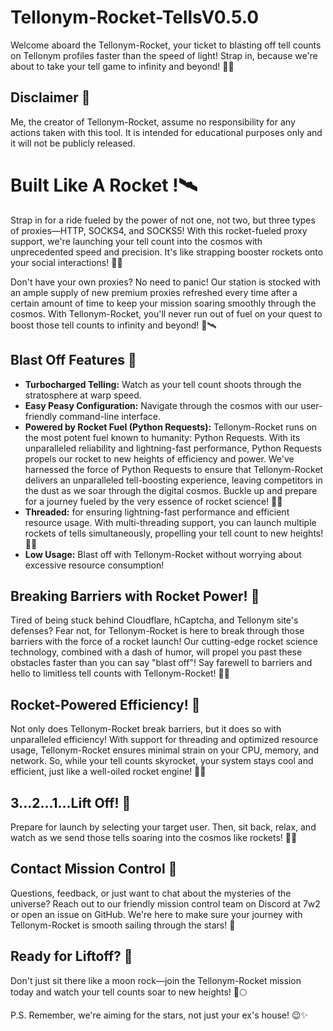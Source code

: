 # Tellonym-Rocket-TellsV0.5.0
Welcome aboard the Tellonym-Rocket, your ticket to blasting off tell counts on Tellonym profiles faster than the speed of light! Strap in, because we're about to take your tell game to infinity and beyond! 🚀✨

## Disclaimer 🚀

Me, the creator of Tellonym-Rocket,  assume no responsibility for any actions taken with this tool. It is intended for educational purposes only and it will not be publicly released.


# Built Like A Rocket !🛰️
Strap in for a ride fueled by the power of not one, not two, but three types of proxies—HTTP, SOCKS4, and SOCKS5! With this rocket-fueled proxy support, we're launching your tell count into the cosmos with unprecedented speed and precision. It's like strapping booster rockets onto your social interactions! 🌟🚀

Don't have your own proxies? No need to panic! Our station is stocked with an ample supply of new premium proxies refreshed every time after a certain amount of time to keep your mission soaring smoothly through the cosmos. With Tellonym-Rocket, you'll never run out of fuel on your quest to boost those tell counts to infinity and beyond! 🌟🛰️

## Blast Off Features :star2:
- **Turbocharged Telling:**  Watch as your tell count shoots through the stratosphere at warp speed.
- **Easy Peasy Configuration:** Navigate through the cosmos with our user-friendly command-line interface.
- **Powered by Rocket Fuel (Python Requests):** Tellonym-Rocket runs on the most potent fuel known to humanity: Python Requests. With its unparalleled reliability and lightning-fast performance, Python Requests propels our rocket to new heights of efficiency and power. We've harnessed the force of Python Requests to ensure that Tellonym-Rocket delivers an unparalleled tell-boosting experience, leaving competitors in the dust as we soar through the digital cosmos. Buckle up and prepare for a journey fueled by the very essence of rocket science! 🌟🚀
- **Threaded:** for ensuring lightning-fast performance and efficient resource usage. With multi-threading support, you can launch multiple rockets of tells simultaneously, propelling your tell count to new heights! 🚀🌟
- **Low Usage:** Blast off with Tellonym-Rocket without worrying about excessive resource consumption!

## Breaking Barriers with Rocket Power! 🚀

Tired of being stuck behind Cloudflare, hCaptcha, and Tellonym site's defenses? Fear not, for Tellonym-Rocket is here to break through those barriers with the force of a rocket launch! Our cutting-edge rocket science technology, combined with a dash of humor, will propel you past these obstacles faster than you can say "blast off"! Say farewell to barriers and hello to limitless tell counts with Tellonym-Rocket! 🌌💥

## Rocket-Powered Efficiency! 🌟

Not only does Tellonym-Rocket break barriers, but it does so with unparalleled efficiency! With support for threading and optimized resource usage, Tellonym-Rocket ensures minimal strain on your CPU, memory, and network. So, while your tell counts skyrocket, your system stays cool and efficient, just like a well-oiled rocket engine! 🚀✨


## 3...2...1...Lift Off! 🚀
Prepare for launch by selecting your target user. Then, sit back, relax, and watch as we send those tells soaring into the cosmos like rockets! 🚀✨

## Contact Mission Control 📡
Questions, feedback, or just want to chat about the mysteries of the universe? Reach out to our friendly mission control team on Discord at 7w2 or open an issue on GitHub. We're here to make sure your journey with Tellonym-Rocket is smooth sailing through the stars! 🌟

## Ready for Liftoff? 🚀
Don't just sit there like a moon rock—join the Tellonym-Rocket mission today and watch your tell counts soar to new heights! 🚀🌕

P.S. Remember, we're aiming for the stars, not just your ex's house! 😉✨






